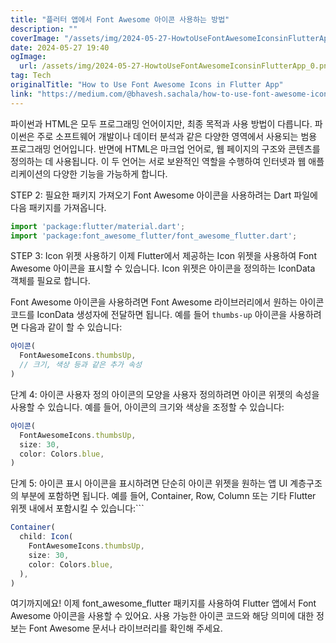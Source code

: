 ```yaml
---
title: "플러터 앱에서 Font Awesome 아이콘 사용하는 방법"
description: ""
coverImage: "/assets/img/2024-05-27-HowtoUseFontAwesomeIconsinFlutterApp_0.png"
date: 2024-05-27 19:40
ogImage: 
  url: /assets/img/2024-05-27-HowtoUseFontAwesomeIconsinFlutterApp_0.png
tag: Tech
originalTitle: "How to Use Font Awesome Icons in Flutter App"
link: "https://medium.com/@bhavesh.sachala/how-to-use-font-awesome-icons-in-flutter-app-1b07511a8b7a"
---
```



파이썬과 HTML은 모두 프로그래밍 언어이지만, 최종 목적과 사용 방법이 다릅니다. 파이썬은 주로 소프트웨어 개발이나 데이터 분석과 같은 다양한 영역에서 사용되는 범용 프로그래밍 언어입니다. 반면에 HTML은 마크업 언어로, 웹 페이지의 구조와 콘텐츠를 정의하는 데 사용됩니다. 이 두 언어는 서로 보완적인 역할을 수행하여 인터넷과 웹 애플리케이션의 다양한 기능을 가능하게 합니다.

<div class="content-ad"></div>

STEP 2:
필요한 패키지 가져오기
Font Awesome 아이콘을 사용하려는 Dart 파일에 다음 패키지를 가져옵니다.

```js
import 'package:flutter/material.dart';
import 'package:font_awesome_flutter/font_awesome_flutter.dart';
```

STEP 3:
Icon 위젯 사용하기
이제 Flutter에서 제공하는 Icon 위젯을 사용하여 Font Awesome 아이콘을 표시할 수 있습니다. Icon 위젯은 아이콘을 정의하는 IconData 객체를 필요로 합니다.

Font Awesome 아이콘을 사용하려면 Font Awesome 라이브러리에서 원하는 아이콘 코드를 IconData 생성자에 전달하면 됩니다. 예를 들어 `thumbs-up` 아이콘을 사용하려면 다음과 같이 할 수 있습니다:

<div class="content-ad"></div>

```javascript
아이콘(
  FontAwesomeIcons.thumbsUp,
  // 크기, 색상 등과 같은 추가 속성
)
```

단계 4:
아이콘 사용자 정의 아이콘의 모양을 사용자 정의하려면 아이콘 위젯의 속성을 사용할 수 있습니다. 예를 들어, 아이콘의 크기와 색상을 조정할 수 있습니다:

```javascript
아이콘(
  FontAwesomeIcons.thumbsUp,
  size: 30,
  color: Colors.blue,
)
```

단계 5:
아이콘 표시 아이콘을 표시하려면 단순히 아이콘 위젯을 원하는 앱 UI 계층구조의 부분에 포함하면 됩니다. 예를 들어, Container, Row, Column 또는 기타 Flutter 위젯 내에서 포함시킬 수 있습니다:```

<div class="content-ad"></div>

```js
Container(
  child: Icon(
    FontAwesomeIcons.thumbsUp,
    size: 30,
    color: Colors.blue,
  ),
)
```

여기까지에요! 이제 font_awesome_flutter 패키지를 사용하여 Flutter 앱에서 Font Awesome 아이콘을 사용할 수 있어요. 사용 가능한 아이콘 코드와 해당 의미에 대한 정보는 Font Awesome 문서나 라이브러리를 확인해 주세요.
```